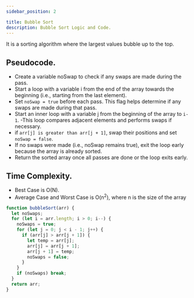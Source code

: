 ```yaml
---
sidebar_position: 2

title: Bubble Sort
description: Bubble Sort Logic and Code.
---
```

It is a sorting algorithm where the largest values bubble up to the top.


## Pseudocode.
- Create a variable noSwap to check if any swaps are made during the pass.
- Start a loop with a variable i from the end of the array towards the beginning (i.e., starting from the last element).
- Set `noSwap = true` before each pass. This flag helps determine if any swaps are made during that pass.
- Start an inner loop with a variable j from the beginning of the array to `i-1`. 
    -This loop compares adjacent elements and performs swaps if necessary.
- if `arr[j] is greater than arr[j + 1]`, swap their positions and set `noSwap = false`.
- If no swaps were made (i.e., noSwap remains true), exit the loop early because the array is already sorted.
- Return the sorted array once all passes are done or the loop exits early.

## Time Complexity.
- Best Case is O(N). 
- Average Case and Worst Case is O(n<sup>2</sup>), where n is the size of the array


```javascript title='Bubble Sort'
function bubbleSort(arr) {
  let noSwaps;
  for (let i = arr.length; i > 0; i--) {
    noSwaps = true;
    for (let j = 0; j < i - 1; j++) {
      if (arr[j] > arr[j + 1]) {
        let temp = arr[j];
        arr[j] = arr[j + 1];
        arr[j + 1] = temp;
        noSwaps = false;
      }
    }
    if (noSwaps) break;
  }
  return arr;
}

```